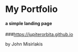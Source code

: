 
# My Portfolio

#### a simple landing page 

###<https://jupiterorbita.github.io>


by John Misirlakis
